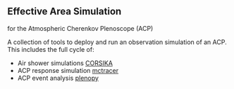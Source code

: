 Effective Area Simulation
-------------------------
for the Atmospheric Cherenkov Plenoscope (ACP)

A collection of tools to deploy and run an observation simulation of an ACP. This includes the full cycle of:
- Air shower simulations [CORSIKA](https://github.com/TheBigLebowSky/custom_corsika)
- ACP response simulation [mctracer](https://github.com/TheBigLebowSky/mctracer)
- ACP event analysis [plenopy](https://github.com/TheBigLebowSky/plenopy)
